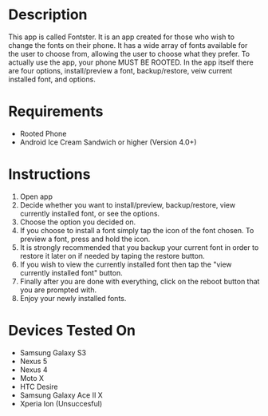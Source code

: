 Description
=============
This app is called Fontster. It is an app created for those who wish to change the fonts on their phone.
It has a wide array of fonts available for the user to choose from, allowing the user to choose what they prefer.
To actually use the app, your phone MUST BE ROOTED. In the app itself there are four options, install/preview a font, 
backup/restore, veiw current installed font, and options.

Requirements
=============
* Rooted Phone
* Android Ice Cream Sandwich or higher (Version 4.0+)

Instructions
=============
1. Open app
2. Decide whether you want to install/preview, backup/restore, view currently installed font, or see the options.
3. Choose the option you decided on.
4. If you choose to install a font simply tap the icon of the font chosen. To preview a font, press and hold the icon.
5. It is strongly recommended that you backup your current font in order to restore it later on if needed by taping the restore button.
6. If you wish to view the currently installed font then tap the "view currently installed font" button.
7. Finally after you are done with everything, click on the reboot button that you are prompted with.
8. Enjoy your newly installed fonts.

Devices Tested On
==================
* Samsung Galaxy S3
* Nexus 5
* Nexus 4
* Moto X
* HTC Desire
* Samsung Galaxy Ace II X
* Xperia Ion (Unsuccesful)


